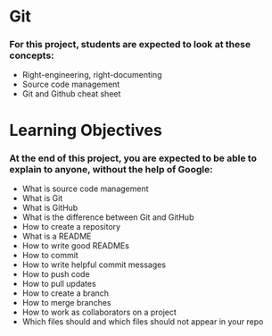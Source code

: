 # __Git__

### For this project, students are expected to look at these concepts:

- Right-engineering, right-documenting
- Source code management
- Git and Github cheat sheet 

# Learning Objectives
### At the end of this project, you are expected to be able to explain to anyone, without the help of Google:

- What is source code management
- What is Git
- What is GitHub
- What is the difference between Git and GitHub
- How to create a repository
- What is a README
- How to write good READMEs
- How to commit
- How to write helpful commit messages
- How to push code
- How to pull updates
- How to create a branch
- How to merge branches
- How to work as collaborators on a project
- Which files should and which files should not appear in your repo
